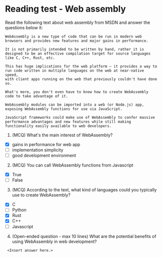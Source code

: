 # Reading test - Web assembly
 
Read the following text about web assembly from MSDN and answer the questions below it:
```
WebAssembly is a new type of code that can be run in modern web browsers and provides new features and major gains in performance.

It is not primarily intended to be written by hand, rather it is designed to be an effective compilation target for source languages like C, C++, Rust, etc.

This has huge implications for the web platform — it provides a way to run code written in multiple languages on the web at near-native speed,
with client apps running on the web that previously couldn't have done so.

What's more, you don't even have to know how to create WebAssembly code to take advantage of it.

WebAssembly modules can be imported into a web (or Node.js) app, exposing WebAssembly functions for use via JavaScript.

JavaScript frameworks could make use of WebAssembly to confer massive performance advantages and new features while still making functionality easily available to web developers.
```

1. (MCQ) What's the main interest of WebAssembly?
  - [X] gains in performance for web app
  - [ ] implementation simplicity
  - [ ] good development environment

2. (MCQ) You can call WebAssembly functions from Javascript
  - [X] True
  - [ ] False

3. (MCQ) According to the text, what kind of languages could you typically use to create WebAssembly?
  - [X] C
  - [ ] Python
  - [X] Rust
  - [X] C++
  - [ ] Javascript

4. (Open-ended question - max 10 lines) What are the potential benefits of using WebAssembly in web development?

```text
 <Insert answer here.>
```